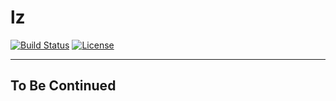 # lz
[![Build Status](https://api.travis-ci.org/Link-Zhang/lz.svg?branch=master)](https://travis-ci.org/Link-Zhang/lz)
[![License](https://img.shields.io/badge/license-MIT-blue.svg)](LICENSE)
***
## To Be Continued
